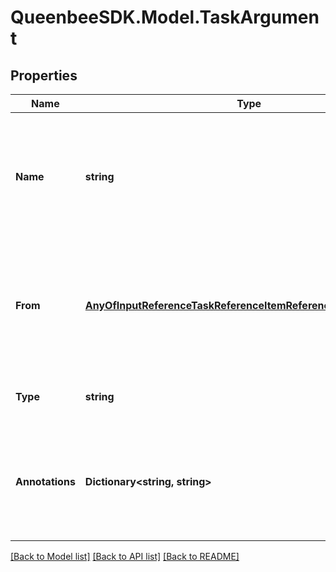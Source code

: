
# QueenbeeSDK.Model.TaskArgument

## Properties

Name | Type | Description | Notes
------------ | ------------- | ------------- | -------------
**Name** | **string** | Argument name. The name must match one of the input names from Task&#39;s template which can be a function or DAG. | 
**From** | [**AnyOfInputReferenceTaskReferenceItemReferenceValueReference**](AnyOfInputReferenceTaskReferenceItemReferenceValueReference.md) | A reference to a DAG input, a DAG output or another task output. You can also use the ValueReference type to hard-code an input value. | 
**Type** | **string** |  | [optional] [readonly] [default to "TaskArgument"]
**Annotations** | **Dictionary&lt;string, string&gt;** | An optional dictionary to add annotations to inputs. These annotations will be used by the client side libraries. | [optional] 

[[Back to Model list]](../README.md#documentation-for-models)
[[Back to API list]](../README.md#documentation-for-api-endpoints)
[[Back to README]](../README.md)

